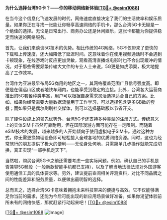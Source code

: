 **为什么选择台湾5G卡？——你的移动网络新体验[[TG💪+ @esim1088](https://t.me/s/esim1088)]**

在当今这个信息化飞速发展的时代，网络速度直接决定了我们的生活效率和娱乐质量。如果你正在寻找一张能让你畅享高速网络的手机卡，那么台湾5G卡无疑是一个绝佳的选择。无论是日常出行、商务办公还是休闲娱乐，这张卡都能为你提供稳定而快速的网络服务。

首先，让我们来谈谈5G技术的优势。相比传统的4G网络，5G不仅带来了更快的下载和上传速度，还大幅降低了延迟时间。这意味着你在使用视频通话时不会遇到卡顿现象，在线游戏时反应更加灵敏，观看高清直播或电影时也不会出现缓冲的情况。对于那些需要频繁传输大文件的专业人士来说，5G更是如虎添翼，极大地提高了工作效率。

台湾作为亚洲最早布局5G商用的地区之一，其网络覆盖范围广且信号强度高。即便是在偏远山区或者地铁车厢内，也能享受到稳定的连接。此外，台湾各大运营商推出的5G套餐种类丰富，用户可以根据自身需求灵活选择适合自己的方案。比如，如果你经常需要大量数据流量用于工作学习，可以选择包含更多GB数的套餐；而如果只是偶尔刷刷社交媒体，则可以选择基础版以节省开支。

除了硬件设施上的领先优势外，台湾5G卡还支持多种类型的注册方式。传统意义上的实体SIM卡虽然可靠耐用，但在国际漫游方面可能存在一定限制。而随着eSIM技术的发展，越来越多的人开始倾向于使用虚拟电子SIM卡。通过这种方式，你无需更换物理设备即可轻松接入全球各地的优质网络资源。同时，这也为经常旅行的朋友提供了极大的便利——无论身处何地，只需简单几步操作就能完成切换，真正实现“一部手机走天下”。

当然啦，购买台湾5G卡之前还需要考虑一些实际问题。例如，确认自己的手机是否兼容5G频段（一般新款智能手机都已支持），以及了解当地法律法规对外国游客使用通信工具的具体要求等。另外，建议提前查阅相关评测资料，对比不同品牌之间的性能差异和服务质量，以便做出最明智的选择。

总而言之，选择台湾5G卡意味着拥抱未来科技带来的便捷与高效。它不仅能够满足你当前的需求，还能为今后可能出现的新应用场景做好准备。如果你渴望体验前所未有的网络快感，那就赶紧行动起来吧！[[TG💪+ @esim1088](https://t.me/s/esim1088)]

[[TG💪+ @esim1088](https://t.me/s/esim1088) ![Image](https://i.postimg.cc/4NQfJmqS/Snipaste-2025-05-13-00-14-12.png)]